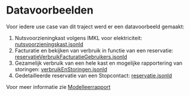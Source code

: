 # Datavoorbeelden

Voor iedere use case van dit traject werd er een datavoorbeeld gemaakt:

1. Nutsvoorzieningkast volgens IMKL voor elektriciteit: [nutsvoorzieningskast.jsonld](nutsvoorzieningskast.jsonld)
2. Facturatie en bekijken van verbruik in functie van een reservatie: [reservatieVerbruikFacturatieGebruikers.jsonld](reservatiesVerbruikFacturatieGebruikers.jsonld)
3. Gezamelijk verbruik van een hele kast en mogelijke rapportering van storingen: [verbruikEnStoringen.jsonld](verbruikEnStoringen.jsonld)
4. Gedetailleerde reservatie van een Stopcontact: [reservatie.jsonld](reservatie.jsonld)

Voor meer informatie zie [Modelleerrapport](../20250716-Modelleerrapport-Openbare-Nutsvoorzieningskasten.pdf)
